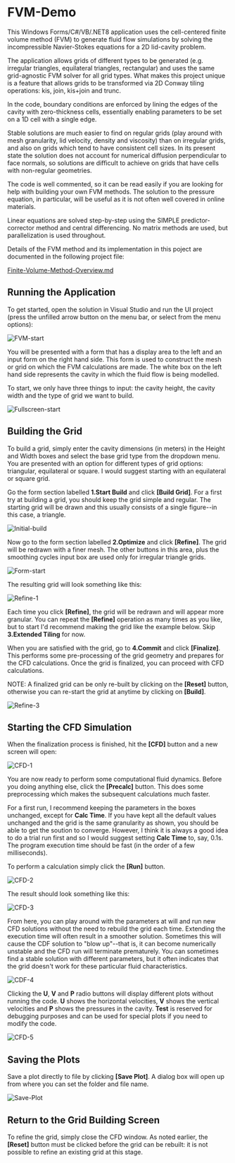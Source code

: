# FVM-Demo

This Windows Forms/C#/VB/.NET8 application uses the cell-centered finite volume method (FVM) to generate fluid flow simulations by solving the
incompressible Navier-Stokes equations for a 2D lid-cavity problem. 

The application allows grids of different types to be generated (e.g. irregular triangles, equilateral triangles, rectangular) and uses the
same grid-agnostic FVM solver for all grid types. What makes this project unique is a feature that allows grids to be transformed via 2D Conway tiling operations: kis, join, kis+join and trunc.

In the code, boundary conditions are enforced by lining the edges of the cavity with zero-thickness cells, essentially enabling parameters to be set on a 1D cell with a single edge.  

Stable solutions are much easier to find on regular grids (play around with mesh granularity, lid velocity, density and viscosity) than on irregular grids, and also on grids which tend to have consistent cell sizes. In its present state the solution does not account for numerical diffusion perpendicular to face normals, so solutions are difficult to achieve on grids that have cells with non-regular geometries.

The code is well commented, so it can be read easily if you are looking for help with building your own FVM methods. The solution to the pressure equation,
in particular, will be useful as it is not often well covered in online materials.

Linear equations are solved step-by-step using the SIMPLE predictor-corrector method and central differencing. No matrix methods are used, but parallelization is used throughout.

Details of the FVM method and its implementation in this poject are documented in the following project file:

[Finite-Volume-Method-Overview.md](https://github.com/Nikkinoodl/FVM-Demo/blob/master/Finite-Volume-Method-Overview.md)

## Running the Application

To get started, open the solution in Visual Studio and run the UI project (press the unfilled arrow button on the menu bar, or select from the menu options):

![FVM-start](https://github.com/user-attachments/assets/abbbd6dd-4494-47f6-8b02-ad10760f9713)

You will be presented with a form that has a display area to the left and an input form on the right hand side. This form is used to construct the mesh or grid on which the FVM calculations are made. The white box on the left hand side represents the cavity in which the fluid flow is being modelled.

To start, we only have three things to input: the cavity height, the cavity width and the type of grid we want to build.

![Fullscreen-start](https://github.com/user-attachments/assets/d665ea31-eb83-4389-834b-d45df6ec990e)

## Building the Grid

To build a grid, simply enter the cavity dimensions (in meters) in the Height and Width boxes and select the base grid type from the dropdown menu. You are presented with an option for
different types of grid options: triangular, equilateral or square. I would suggest starting with an equilateral or square grid.

Go the form section labelled **1.Start Build** and click **[Build Grid]**. For a first try at building a grid, you
should keep the grid simple and regular. The starting grid will be drawn and this usually consists of a single figure--in this case, a triangle.

![Initial-build](https://github.com/user-attachments/assets/6f8ef458-aacf-483b-bab6-09a94dbef6ea)


Now go to the form section labelled **2.Optimize** and click **[Refine]**. The grid will be redrawn with a finer mesh. The other buttons in this area, plus the smoothing cycles input box are used only for
irregular triangle grids.

![Form-start](https://github.com/user-attachments/assets/5717d433-e4c5-4e8c-bcee-79e5556981c6)


The resulting grid will look something like this:

![Refine-1](https://github.com/user-attachments/assets/d8044139-82d0-44c2-958c-b219894d8de8)


Each time you click **[Refine]**, the grid will be redrawn and will appear more granular. You can repeat the **[Refine]** operation as many times as you like, but to start I'd recommend making the grid like the example below. Skip **3.Extended Tiling** for now.

When you are satisfied with the grid, go to **4.Commit** and click **[Finalize]**.  This performs some pre-processing of the grid geometry and prepares for the CFD calculations. Once the grid is finalized, you can proceed with CFD calculations.

NOTE: A finalized grid can be only re-built by clicking on the **[Reset]** button, otherwise you can re-start the grid at anytime by clicking on **[Build]**.

![Refine-3](https://github.com/user-attachments/assets/9f5c97d2-3271-4b35-b9be-400433f77b89)


## Starting the CFD Simulation

When the finalization process is finished, hit the **[CFD]** button and a new screen will open:

![CFD-1](https://github.com/user-attachments/assets/821db714-ce8c-45f0-a19a-aa0a8e3722d4)


You are now ready to perform some computational fluid dynamics. Before you doing anything else, click the **[Precalc]** button. This does some preprocessing which makes the 
subsequent calculations much faster.

For a first run, I recommend keeping the parameters in the boxes unchanged, except for **Calc Time**. If you have kept all the default values unchanged and the grid is the same granularity as shown, you should be able to get the soution to converge. However, I think it is always a good idea to do a trial run first and so I would suggest setting **Calc Time** to, say, 0.1s. The program execution time should be fast (in the order of a few milliseconds).

To perform a calculation simply click the **[Run]** button.

![CFD-2](https://github.com/user-attachments/assets/39c671a8-7ec0-4e17-97b1-73d2c12970e6)


The result should look something like this:

![CFD-3](https://github.com/user-attachments/assets/daacffa6-86a7-48b1-bc47-6ef2bcc1a0da)


From here, you can play around with the parameters at will and run new CFD solutions without the need to rebuild the grid each time. Extending the execution time will often result in a smoother
solution. Sometimes this will cause the CDF solution to "blow up"--that is, it can become numerically unstable and the CFD run will terminate prematurely. You can sometimes find a stable solution with different parameters, but it often indicates that the grid doesn't work for these particular fluid characteristics.

![CDF-4](https://github.com/user-attachments/assets/d7581d38-887e-45b2-827b-9bbc8e5a2f0b)


Clicking the **U**, **V** and **P** radio buttons will display different plots without running the code. **U** shows the horizontal velocities, **V** shows the vertical velocities and **P** shows the pressures in
the cavity. **Test** is reserved for debugging purposes and can be used for special plots if you need to modify the code.

![CFD-5](https://github.com/user-attachments/assets/fabee2f1-06b0-4274-8feb-5b79cd32a377)


## Saving the Plots

Save a plot directly to file by clicking **[Save Plot]**. A dialog box will open up from where you can set the folder and file name.

![Save-Plot](https://github.com/user-attachments/assets/1ba6439a-d650-4314-871b-743e70cf95b1)


## Return to the Grid Building Screen

To refine the grid, simply close the CFD window. As noted earlier, the **[Reset]** button must be clicked before the grid can be rebuilt: it
is not possible to refine an existing grid at this stage.
